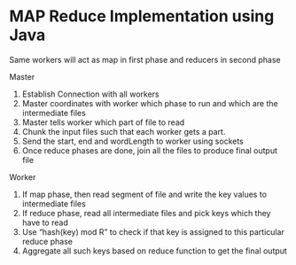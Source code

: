 # MAP Reduce Implementation using Java

Same workers will act as map in first phase and reducers in second phase


Master
1) Establish Connection with all workers
2) Master coordinates with worker which phase to run and which are the intermediate files
3) Master tells worker which part of file to read
4) Chunk the input files such that each worker gets a part.
5) Send the start, end and wordLength to worker using sockets
6) Once reduce phases are done, join all the files to produce final output file

Worker
1) If map phase, then read segment of file and write the key values to intermediate files
2) If reduce phase, read all intermediate files and pick keys which they have to read
3) Use “hash(key) mod R” to check if that key is assigned to this particular reduce phase
4) Aggregate all such keys based on reduce function to get the final output